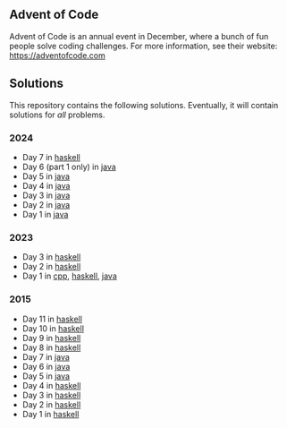 ## Advent of Code

Advent of Code is an annual event in December, where a bunch of fun people solve coding challenges.
For more information, see their website: https://adventofcode.com

## Solutions

This repository contains the following solutions.
Eventually, it will contain solutions for _all_ problems.

### 2024

* Day 7 in [haskell](<https://github.com/dbarenholz/advent-of-code/blob/main/src/2024/07.hs>)
* Day 6 (part 1 only) in [java](<https://github.com/dbarenholz/advent-of-code/blob/main/src/2024/06.java>)
* Day 5 in [java](<https://github.com/dbarenholz/advent-of-code/blob/main/src/2024/05.java>)
* Day 4 in [java](<https://github.com/dbarenholz/advent-of-code/blob/main/src/2024/04.java>)
* Day 3 in [java](<https://github.com/dbarenholz/advent-of-code/blob/main/src/2024/03.java>)
* Day 2 in [java](<https://github.com/dbarenholz/advent-of-code/blob/main/src/2024/02.java>)
* Day 1 in [java](<https://github.com/dbarenholz/advent-of-code/blob/main/src/2024/01.java>)

### 2023

* Day 3 in [haskell](<https://github.com/dbarenholz/advent-of-code/blob/main/src/2023/03.hs>)
* Day 2 in [haskell](<https://github.com/dbarenholz/advent-of-code/blob/main/src/2023/02.hs>)
* Day 1 in [cpp](<https://github.com/dbarenholz/advent-of-code/blob/main/src/2023/01.cpp>), [haskell](<https://github.com/dbarenholz/advent-of-code/blob/main/src/2023/01.hs>), [java](<https://github.com/dbarenholz/advent-of-code/blob/main/src/2023/01.java>)

### 2015

* Day 11 in [haskell](<https://github.com/dbarenholz/advent-of-code/blob/main/src/2015/11.hs>)
* Day 10 in [haskell](<https://github.com/dbarenholz/advent-of-code/blob/main/src/2015/10.hs>)
* Day 9 in [haskell](<https://github.com/dbarenholz/advent-of-code/blob/main/src/2015/09.hs>)
* Day 8 in [haskell](<https://github.com/dbarenholz/advent-of-code/blob/main/src/2015/08.hs>)
* Day 7 in [java](<https://github.com/dbarenholz/advent-of-code/blob/main/src/2015/07.java>)
* Day 6 in [java](<https://github.com/dbarenholz/advent-of-code/blob/main/src/2015/06.java>)
* Day 5 in [java](<https://github.com/dbarenholz/advent-of-code/blob/main/src/2015/05.java>)
* Day 4 in [haskell](<https://github.com/dbarenholz/advent-of-code/blob/main/src/2015/04.hs>)
* Day 3 in [haskell](<https://github.com/dbarenholz/advent-of-code/blob/main/src/2015/03.hs>)
* Day 2 in [haskell](<https://github.com/dbarenholz/advent-of-code/blob/main/src/2015/02.hs>)
* Day 1 in [haskell](<https://github.com/dbarenholz/advent-of-code/blob/main/src/2015/01.hs>)
